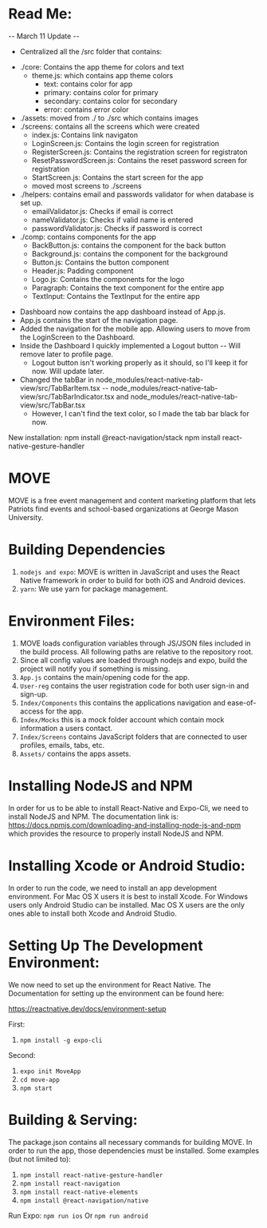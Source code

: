 # Read Me:

-- March 11 Update -- 
* Centralized all the /src folder that contains: 
- ./core: Contains the app theme for colors and text
	* theme.js: which contains app theme colors
		* text: contains color for app
		* primary: contains color for primary
		* secondary: contains color for secondary
		* error: contains error color
- ./assets: moved from ./ to ./src which contains images
- ./screens: contains all the screens which were created
	* index.js: Contains link navigaton
	* LoginScreen.js: Contains the login screen for registration
	* RegisterScreen.js: Contains the registration screen for registraton
	* ResetPasswordScreen.js: Contains the reset password screen for registration
	* StartScreen.js: Contains the start screen for the app
	* moved most screens to ./screens
- ./helpers: contains email and passwords validator for when database is set up.
	* emailValidator.js: Checks if email is correct
	* nameValidator.js: Checks if valid name is entered
	* passwordValidator.js: Checks if password is correct
- ./comp: contains components for the app
	* BackButton.js: contains the component for the back button
	* Background.js: contains the component for the background
	* Button.js: Contains the button component
	* Header.js: Padding component
	* Logo.js: Contains the components for the logo
	* Paragraph: Contains the text component for the entire app
	* TextInput: Contains the TextInput for the entire app
* Dashboard now contains the app dashboard instead of App.js.
* App.js contains the start of the navigation page.
* Added the navigation for the mobile app. Allowing users to move from the LoginScreen to the Dashboard.
* Inside the Dashboard I quickly implemented a Logout button -- Will remove later to profile page.
	- Logout button isn't working properly as it should, so I'll keep it for now. Will update later. 
* Changed the tabBar in node_modules/react-native-tab-view/src/TabBarItem.tsx -- node_modules/react-native-tab-view/src/TabBarIndicator.tsx and node_modules/react-native-tab-view/src/TabBar.tsx
	- However, I can't find the text color, so I made the tab bar black for now.


New installation: 
npm install @react-navigation/stack
npm install react-native-gesture-handler



# MOVE

MOVE is a free event management and content marketing platform that lets Patriots find events and school-based organizations at George Mason University. 

# Building Dependencies

  1.	```nodejs and expo```: MOVE is written in JavaScript and uses the React Native framework in order to build for both iOS and Android devices. 
  2.	```yarn```: We use yarn for package management.


# Environment Files:

1.	MOVE loads configuration variables through JS/JSON files included in the build process. All following paths are relative to the repository root. 
2.	Since all config values are loaded through nodejs and expo, build the project will notify you if something is missing. 
3.	```App.js``` contains the main/opening code for the app.
4.	```User-reg``` contains the user registration code for both user sign-in and sign-up.
5.	```Index/Components``` this contains the applications navigation and ease-of-access for the app. 
6.	```Index/Mocks``` this is a mock folder account which contain mock information a users contact. 
7.	```Index/Screens``` contains JavaScript folders that are connected to user profiles, emails, tabs, etc. 
8.	```Assets/``` contains the apps assets. 


# Installing NodeJS and NPM

In order for us to be able to install React-Native and Expo-Cli, we need to install NodeJS and NPM. The documentation link is: https://docs.npmjs.com/downloading-and-installing-node-js-and-npm which provides the resource to properly install NodeJS and NPM.

# Installing Xcode or Android Studio:

In order to run the code, we need to install an app development environment. For Mac OS X users it is best to install Xcode. For Windows users only Android Studio can be installed. Mac OS X users are the only ones able to install both Xcode and Android Studio.

# Setting Up The Development Environment: 

We now need to set up the environment for React Native. The Documentation for setting up the environment can be found here: 

https://reactnative.dev/docs/environment-setup

First:

  1. ``` npm install -g expo-cli ``` 

Second:

  1. ``` expo init MoveApp ```
  2. ``` cd move-app ``` 
  3. ``` npm start ```

# Building & Serving:
The package.json contains all necessary commands for building MOVE. In order to run the app, those dependencies must be installed. Some examples (but not limited to):

  1. ``` npm install react-native-gesture-handler ```
  2. ``` npm install react-navigation  ```
  3. ``` npm install react-native-elements ```
  4. ``` npm install @react-navigation/native   ```

Run Expo: 
``` npm run ios ```
Or
``` npm run android ```

